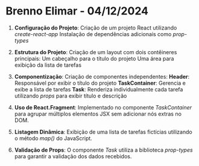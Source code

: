 # Brenno Elimar - 04/12/2024

1. **Configuração do Projeto**: 
    Criação de um projeto React utilizando *create-react-app*
    Instalação de dependências adicionais como *prop-types*

2. **Estrutura do Projeto**:
    Criação de um layout com dois contêineres principais:
      Um cabeçalho para o título do projeto
      Uma área para exibição da lista de tarefas

3. **Componentização**:
    Criação de componentes independentes:
      **Header**: Responsável por exibir o título do projeto
      **TaskContainer**: Gerencia e exibe a lista de tarefas
      **Task**: Renderiza individualmente cada tarefa utilizando *props* para exibir título e descrição

4. **Uso de React.Fragment**:
    Implementado no componente *TaskContainer* para agrupar múltiplos elementos JSX sem adicionar nós extras no DOM.

5. **Listagem Dinâmica**:
    Exibição de uma lista de tarefas fictícias utilizando o método *map()* do JavaScript.

6. **Validação de Props**:
    O componente *Task* utiliza a biblioteca *prop-types* para garantir a validação dos dados recebidos.

